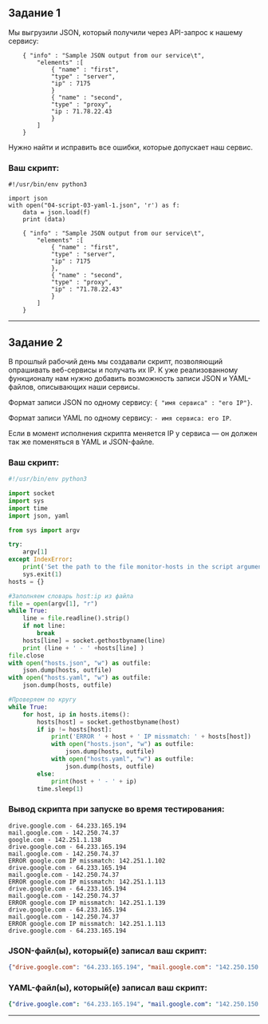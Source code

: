 ## Задание 1

Мы выгрузили JSON, который получили через API-запрос к нашему сервису:

```
    { "info" : "Sample JSON output from our service\t",
        "elements" :[
            { "name" : "first",
            "type" : "server",
            "ip" : 7175
            }
            { "name" : "second",
            "type" : "proxy",
            "ip : 71.78.22.43
            }
        ]
    }
```
  Нужно найти и исправить все ошибки, которые допускает наш сервис.

### Ваш скрипт:

```
#!/usr/bin/env python3

import json
with open("04-script-03-yaml-1.json", 'r') as f:
    data = json.load(f)
    print (data)

    { "info" : "Sample JSON output from our service\t",
        "elements" :[
            { "name" : "first",
            "type" : "server",
            "ip" : 7175
            },
            { "name" : "second",
            "type" : "proxy",
            "ip" : "71.78.22.43"
            }
        ]
    }
```

---

## Задание 2

В прошлый рабочий день мы создавали скрипт, позволяющий опрашивать веб-сервисы и получать их IP. К уже реализованному функционалу нам нужно добавить возможность записи JSON и YAML-файлов, описывающих наши сервисы.

Формат записи JSON по одному сервису: `{ "имя сервиса" : "его IP"}`.

Формат записи YAML по одному сервису: `- имя сервиса: его IP`.

Если в момент исполнения скрипта меняется IP у сервиса — он должен так же поменяться в YAML и JSON-файле.

### Ваш скрипт:

```python
#!/usr/bin/env python3

import socket
import sys
import time
import json, yaml

from sys import argv

try:
    argv[1]
except IndexError:
    print('Set the path to the file monitor-hosts in the script argument')
    sys.exit(1)
hosts = {}

#Заполняем словарь host:ip из файла
file = open(argv[1], "r")
while True:
    line = file.readline().strip()
    if not line:
        break
    hosts[line] = socket.gethostbyname(line)
    print (line + ' - ' +hosts[line] )
file.close
with open("hosts.json", "w") as outfile:
    json.dump(hosts, outfile)
with open("hosts.yaml", "w") as outfile:
    json.dump(hosts, outfile)

#Проверяем по кругу
while True:
    for host, ip in hosts.items():
        hosts[host] = socket.gethostbyname(host)
        if ip != hosts[host]:
            print('ERROR ' + host + ' IP missmatch: ' + hosts[host])
            with open("hosts.json", "w") as outfile:
                json.dump(hosts, outfile)
            with open("hosts.yaml", "w") as outfile:
                json.dump(hosts, outfile)
        else:
            print(host + ' - ' + ip)
        time.sleep(1)
```

### Вывод скрипта при запуске во время тестирования:

```
drive.google.com - 64.233.165.194
mail.google.com - 142.250.74.37
google.com - 142.251.1.138
drive.google.com - 64.233.165.194
mail.google.com - 142.250.74.37
ERROR google.com IP missmatch: 142.251.1.102
drive.google.com - 64.233.165.194
mail.google.com - 142.250.74.37
ERROR google.com IP missmatch: 142.251.1.113
drive.google.com - 64.233.165.194
mail.google.com - 142.250.74.37
ERROR google.com IP missmatch: 142.251.1.139
drive.google.com - 64.233.165.194
mail.google.com - 142.250.74.37
ERROR google.com IP missmatch: 142.251.1.113
drive.google.com - 64.233.165.194
```

### JSON-файл(ы), который(е) записал ваш скрипт:

```json
{"drive.google.com": "64.233.165.194", "mail.google.com": "142.250.150.83", "google.com": "64.233.165.138"}
```

### YAML-файл(ы), который(е) записал ваш скрипт:

```yaml
{"drive.google.com": "64.233.165.194", "mail.google.com": "142.250.150.83", "google.com": "64.233.165.138"}
```

---